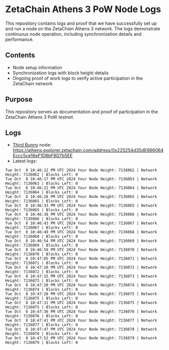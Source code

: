 # ZetaChain Athens 3 PoW Node Logs
This repository contains logs and proof that we have successfully set up and run a node on the ZetaChain Athens 3 network. The logs demonstrate continuous node operation, including synchronization details and performance.

## Contents
- Node setup information
- Synchronization logs with block height details
- Ongoing proof of work logs to verify active participation in the ZetaChain network

## Purpose
This repository serves as documentation and proof of participation in the ZetaChain Athens 3 PoW testnet.

## Logs

- [Third Bunny](https://thirdbunny.xyz/) node: https://athens.explorer.zetachain.com/address/0x225254d35dE666064Eccc5ce16eF1D8bF8D7b5EE
- Latest logs:
```
Tue Oct  8 10:46:12 PM UTC 2024 Your Node Height: 7136062 | Network Height: 7136062 | Blocks Left: 0
Tue Oct  8 10:46:17 PM UTC 2024 Your Node Height: 7136063 | Network Height: 7136063 | Blocks Left: 0
Tue Oct  8 10:46:22 PM UTC 2024 Your Node Height: 7136064 | Network Height: 7136064 | Blocks Left: 0
Tue Oct  8 10:46:28 PM UTC 2024 Your Node Height: 7136065 | Network Height: 7136065 | Blocks Left: 0
Tue Oct  8 10:46:33 PM UTC 2024 Your Node Height: 7136065 | Network Height: 7136065 | Blocks Left: 0
Tue Oct  8 10:46:38 PM UTC 2024 Your Node Height: 7136066 | Network Height: 7136066 | Blocks Left: 0
Tue Oct  8 10:46:43 PM UTC 2024 Your Node Height: 7136067 | Network Height: 7136067 | Blocks Left: 0
Tue Oct  8 10:46:49 PM UTC 2024 Your Node Height: 7136068 | Network Height: 7136068 | Blocks Left: 0
Tue Oct  8 10:46:54 PM UTC 2024 Your Node Height: 7136069 | Network Height: 7136069 | Blocks Left: 0
Tue Oct  8 10:46:59 PM UTC 2024 Your Node Height: 7136070 | Network Height: 7136070 | Blocks Left: 0
Tue Oct  8 10:47:05 PM UTC 2024 Your Node Height: 7136071 | Network Height: 7136071 | Blocks Left: 0
Tue Oct  8 10:47:10 PM UTC 2024 Your Node Height: 7136072 | Network Height: 7136072 | Blocks Left: 0
Tue Oct  8 10:47:15 PM UTC 2024 Your Node Height: 7136073 | Network Height: 7136073 | Blocks Left: 0
Tue Oct  8 10:47:20 PM UTC 2024 Your Node Height: 7136074 | Network Height: 7136074 | Blocks Left: 0
Tue Oct  8 10:47:26 PM UTC 2024 Your Node Height: 7136075 | Network Height: 7136075 | Blocks Left: 0
Tue Oct  8 10:47:31 PM UTC 2024 Your Node Height: 7136075 | Network Height: 7136075 | Blocks Left: 0
Tue Oct  8 10:47:36 PM UTC 2024 Your Node Height: 7136076 | Network Height: 7136076 | Blocks Left: 0
Tue Oct  8 10:47:41 PM UTC 2024 Your Node Height: 7136077 | Network Height: 7136077 | Blocks Left: 0
Tue Oct  8 10:47:47 PM UTC 2024 Your Node Height: 7136078 | Network Height: 7136078 | Blocks Left: 0
Tue Oct  8 10:47:52 PM UTC 2024 Your Node Height: 7136079 | Network Height: 7136079 | Blocks Left: 0
```
